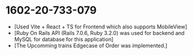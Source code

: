 # 1602-20-733-079
- [Used Vite + React + TS for Frontend which also supports MobileView]
- [Ruby On Rails API (Rails 7.0.6, Ruby 3.2.0) was used for backend and MySQL for database for this application]
- [The Upcomming trains Edgecase of Order was implemented.]
